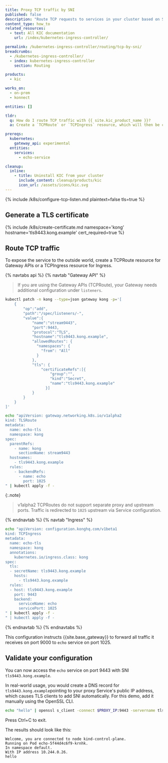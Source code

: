 ```yaml
---
title: Proxy TCP traffic by SNI
published: false
description: "Route TCP requests to services in your cluster based on SNI using TCPRoute or TCPIngress"
content_type: how_to
related_resources:
  - text: All KIC documentation
    url: /index/kubernetes-ingress-controller/

permalink: /kubernetes-ingress-controller/routing/tcp-by-sni/
breadcrumbs:
  - /kubernetes-ingress-controller/
  - index: kubernetes-ingress-controller
    section: Routing

products:
  - kic

works_on:
  - on-prem
  - konnect

entities: []

tldr:
  q: How do I route TCP traffic with {{ site.kic_product_name }}?
  a: Create a `TCPRoute` or `TCPIngress` resource, which will then be converted in to a {{ site.base_gateway }} Service and Route

prereqs:
  kubernetes:
    gateway_api: experimental
  entities:
    services:
      - echo-service

cleanup:
  inline:
    - title: Uninstall KIC from your cluster
      include_content: cleanup/products/kic
      icon_url: /assets/icons/kic.svg
---
```


{% include /k8s/configure-tcp-listen.md plaintext=false tls=true %}

## Generate a TLS certificate

{% include /k8s/create-certificate.md namespace='kong' hostname='tls9443.kong.example' cert_required=true %}

## Route TCP traffic

To expose the service to the outside world, create a TCPRoute resource for Gateway APIs or a TCPIngress resource for Ingress.

{% navtabs api %}
{% navtab "Gateway API" %}

> If you are using the Gateway APIs (TCPRoute), your Gateway needs additional configuration under `listeners`.

```bash
kubectl patch -n kong --type=json gateway kong -p='[
    {
        "op":"add",
        "path":"/spec/listeners/-",
        "value":{
            "name":"stream9443",
            "port":9443,
            "protocol":"TLS",
            "hostname":"tls9443.kong.example",
            "allowedRoutes": {
              "namespaces": {
                "from": "All"
              }
            },
            "tls": {
                "certificateRefs":[{
                    "group":"",
                    "kind":"Secret",
                    "name":"tls9443.kong.example"
                  }]
            }
        }
    }
]'
```

```bash
echo "apiVersion: gateway.networking.k8s.io/v1alpha2
kind: TLSRoute
metadata:
  name: echo-tls
  namespace: kong
spec:
  parentRefs:
    - name: kong
      sectionName: stream9443
  hostnames:
    - tls9443.kong.example
  rules:
    - backendRefs:
      - name: echo
        port: 1025
" | kubectl apply -f -
```

{:.note}

> v1alpha2 TCPRoutes do not support separate proxy and upstream ports. Traffic
> is redirected to `1025` upstream via Service configuration.

{% endnavtab %}
{% navtab "Ingress" %}
```bash
echo "apiVersion: configuration.konghq.com/v1beta1
kind: TCPIngress
metadata:
  name: echo-tls
  namespace: kong
  annotations:
    kubernetes.io/ingress.class: kong
spec:
  tls:
  - secretName: tls9443.kong.example
    hosts:
      - tls9443.kong.example
  rules:
  - host: tls9443.kong.example
    port: 9443
    backend:
      serviceName: echo
      servicePort: 1025
" | kubectl apply -f -
" | kubectl apply -f -
```

{% endnavtab %}
{% endnavtabs %}

This configuration instructs {{site.base_gateway}} to forward all traffic it
receives on port 9000 to `echo` service on port 1025.

## Validate your configuration

You can now access the `echo` service on port 9443 with SNI `tls9443.kong.example`.

In real-world usage, you would create a DNS record for `tls9443.kong.example`pointing to your proxy Service's public IP address, which causes TLS clients to add SNI automatically. For this demo, add it manually using the OpenSSL CLI.

```bash
echo "hello" | openssl s_client -connect $PROXY_IP:9443 -servername tls9443.kong.example -quiet 2>/dev/null
```
Press Ctrl+C to exit.

The results should look like this:
```text
Welcome, you are connected to node kind-control-plane.
Running on Pod echo-5f44d4c6f9-krnhk.
In namespace default.
With IP address 10.244.0.26.
hello
```